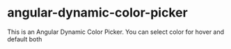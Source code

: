 # angular-dynamic-color-picker
This is an Angular Dynamic Color Picker. You can select color for hover and default both 
